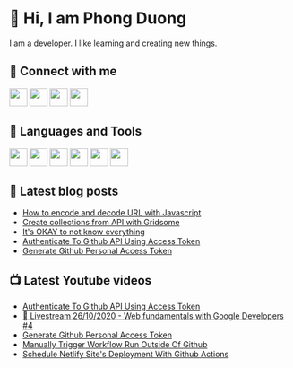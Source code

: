 # 👋 Hi, I am Phong Duong

I am a developer. I like learning and creating new things.

## 🔗 Connect with me

[<img height="32" width="32" src="https://cdn.jsdelivr.net/npm/simple-icons@v3/icons/youtube.svg" />](https://www.youtube.com/channel/UCXykqt3V2-9bYXKWZRcH0rA)
[<img height="32" width="32" src="https://cdn.jsdelivr.net/npm/simple-icons@v3/icons/twitter.svg" />](https://twitter.com/koo_gio)
[<img height="32" width="32" src="https://cdn.jsdelivr.net/npm/simple-icons@v3/icons/facebook.svg" />](https://www.facebook.com/koogio)
[<img height="32" width="32" src="https://cdn.jsdelivr.net/npm/simple-icons@v3/icons/linkedin.svg" />](https://www.linkedin.com/in/phong-duong/)

## 🧰 Languages and Tools

[<img height="32" width="32" src="https://cdn.jsdelivr.net/npm/simple-icons@v3/icons/javascript.svg" />](javascript)
[<img height="32" width="32" src="https://cdn.jsdelivr.net/npm/simple-icons@v3/icons/html5.svg" />](html5)
[<img height="32" width="32" src="https://cdn.jsdelivr.net/npm/simple-icons@v3/icons/css3.svg" />](css3)
[<img height="32" width="32" src="https://cdn.jsdelivr.net/npm/simple-icons@v3/icons/node-dot-js.svg" />](nodejs)
[<img height="32" width="32" src="https://cdn.jsdelivr.net/npm/simple-icons@v3/icons/react.svg" />](react)
[<img height="32" width="32" src="https://cdn.jsdelivr.net/npm/simple-icons@v3/icons/vue-dot-js.svg" />](vue)

## 📝 Latest blog posts

<!-- BLOG-POST-LIST:START -->
- [How to encode and decode URL with Javascript](https://phongduong.dev/blog/how-to-encode-and-decode-url-with-javascript/)
- [Create collections from API with Gridsome](https://phongduong.dev/blog/create-collections-from-api-with-gridsome/)
- [It's OKAY to not know everything](https://phongduong.dev/blog/it-s-okay-to-not-know-everything/)
- [Authenticate To Github API Using Access Token](https://phongduong.dev/blog/authenticate-to-github-api-using-access-token/)
- [Generate Github Personal Access Token](https://phongduong.dev/blog/generate-github-personal-access-token/)
<!-- BLOG-POST-LIST:END -->

## 📺 Latest Youtube videos

<!-- YOUTUBE-VIDEO-LIST:START -->
- [Authenticate To Github API Using Access Token](https://www.youtube.com/watch?v=5UbOVmXP-EM)
- [🔴 Livestream 26/10/2020 - Web fundamentals with Google Developers #4](https://www.youtube.com/watch?v=D3gyYi1R9qo)
- [Generate Github Personal Access Token](https://www.youtube.com/watch?v=Pu1dS4Tn8xc)
- [Manually Trigger Workflow Run Outside Of Github](https://www.youtube.com/watch?v=HS6bLiU40XA)
- [Schedule Netlify Site's Deployment With Github Actions](https://www.youtube.com/watch?v=aQaFrkCPsrA)
<!-- YOUTUBE-VIDEO-LIST:END -->
